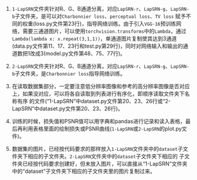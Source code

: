 1. `1-LapSRN`文件夹针对R、G、B通道分离，对应`LapSRN-r`、`LapSRN-g`、`LapSRN-b`子文件夹，是可以对`Charbonnier loss`、`perceptual loss`、`TV loss`
赋予不同的权重(loss.py文件第23行)，指导网络训练。由于引入`VGG-16`预训练网络，需要三通道图片，可以使用`torchvision.transforms`中的`Lambda`，通过
`Lambda(lambda x: x.repeat(3,1,1))`，单通道图片复制使其达到3通道(data.py文件第11、17、23行和test.py第29行)，同时对网络输入和输出的通道数把1改成3(model.py文件第48、75、77行)。  

2. `2-LapSRN`文件夹针对R、G、B通道分离，对应`LapSRN-r`、`LapSRN-g`、`LapSRN-b`子文件夹，是`Charbonnier loss`指导网络训练。  

3. 在读取数据集部分，一定要注意低分辨率图像和参考的高分辨率图像是否对应上，如果没对应，可以将各自读取到列表进行有序化，即顺序读取文件夹下名称有序
的文件(“1-LapSRN”中dataset.py文件第20、23、26行或“2-LapSRN”中dataset.py文件第20、23、26行)。  

4. 训练的时候，损失值和PSNR值可以用字典和pandas进行记录和读入表格，最后再利用表格里面的绘制损失或PSNR曲线(`1-LapSRN`或`2-LapSRN`的plot.py文件)。  

5. 数据集的图片，已经按代码要求的那样放入`1-LapSRN`文件夹中的`dataset`子文件夹下相应的子文件夹。`2-LapSRN`文件夹中的`dataset`子文件夹下相应的
子文件夹已经按代码要求创建好，但未放入图片，可以直接从“1-LapSRN”文件夹中的“dataset”子文件夹下相应的子文件夹里的图片复制过来。
